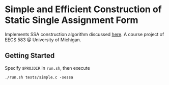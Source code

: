 # Simple and Efficient Construction of Static Single Assignment Form

Implements SSA construction algorithm discussed [here](https://pp.info.uni-karlsruhe.de/uploads/publikationen/braun13cc.pdf). A course project of EECS 583 @ University of Michigan.

## Getting Started

Specify `$PROJDIR` in `run.sh`, then execute

```
./run.sh tests/simple.c -sessa
```
